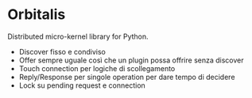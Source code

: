 # Orbitalis

Distributed micro-kernel library for Python.



- Discover fisso e condiviso
- Offer sempre uguale così che un plugin possa offrire senza discover
- Touch connection per logiche di scollegamento
- Reply/Response per singole operation per dare tempo di decidere
- Lock su pending request e connection

